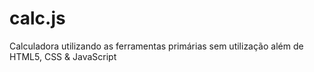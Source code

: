 # calc.js
Calculadora utilizando as ferramentas primárias sem utilização além de HTML5, CSS &amp; JavaScript 
